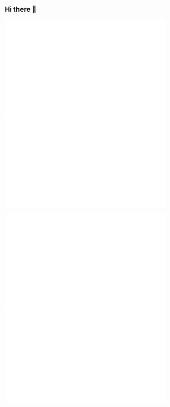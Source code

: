 ## Hi there 👋

<!--
**KrishJain256/KrishJain256** is a ✨ _special_ ✨ repository because its `README.md` (this file) appears on your GitHub profile.

Here are some ideas to get you started:

- 🔭 I’m currently working on ...
- 🌱 I’m currently learning ...
- 👯 I’m looking to collaborate on ...
- 🤔 I’m looking for help with ...
- 💬 Ask me about ...
- 📫 How to reach me: ...
- 😄 Pronouns: ...
- ⚡ Fun fact: ...
-->

![](https://raw.githubusercontent.com/KrishJain256/github-stats/master/generated/overview.svg#gh-dark-mode-only)
![](https://raw.githubusercontent.com/KrishJain256/github-stats/master/generated/overview.svg#gh-light-mode-only)

![](https://raw.githubusercontent.com/KrishJain256/github-stats/master/generated/languages.svg#gh-dark-mode-only)
![](https://raw.githubusercontent.com/KrishJain256/github-stats/master/generated/languages.svg#gh-light-mode-only)
